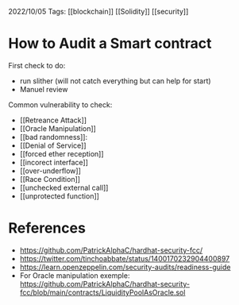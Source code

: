 2022/10/05
Tags: [[blockchain]] [[Solidity]] [[security]]
# How to Audit a Smart contract

First check to do: 
- run slither (will not catch everything but can help for start)
- Manuel review

Common vulnerability to check:
- [[Retreance Attack]]
- [[Oracle Manipulation]]
- [[bad randomness]]:
- [[Denial of Service]]
- [[forced ether reception]]
- [[incorect interface]]
- [[over-underflow]]
- [[Race Condition]]
- [[unchecked external call]]
- [[unprotected function]]



# References 
- https://github.com/PatrickAlphaC/hardhat-security-fcc/
- https://twitter.com/tinchoabbate/status/1400170232904400897
- https://learn.openzeppelin.com/security-audits/readiness-guide
- For Oracle manipulation exemple: 
    https://github.com/PatrickAlphaC/hardhat-security-fcc/blob/main/contracts/LiquidityPoolAsOracle.sol
